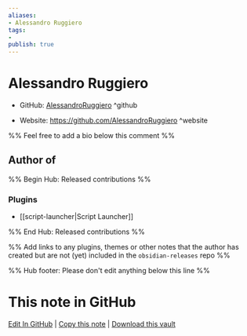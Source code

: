 ```yaml
---
aliases:
- Alessandro Ruggiero
tags:
- 
publish: true
---
```


# Alessandro Ruggiero

- GitHub: [AlessandroRuggiero](https://github.com/AlessandroRuggiero/) ^github
<!-- - Discord: `@` ^discord-->
- Website: <https://github.com/AlessandroRuggiero> ^website
<!-- - [[Publish sites|Publish site]]: <https://> ^publish-->

%% Feel free to add a bio below this comment %%


## Author of

%% Begin Hub: Released contributions %%
### Plugins
- [[script-launcher|Script Launcher]]

%% End Hub: Released contributions %%

%% Add links to any plugins, themes or other notes that the author has created but are not (yet) included in the `obsidian-releases` repo %%

<!--
### Unlisted plugins
-->

<!--
### Others
-->

<!--
## Sponsor this author
-->

<!-- - [[GitHub sponsors]]: [Sponsor @AlessandroRuggiero on GitHub Sponsors](https://github.com/sponsors/AlessandroRuggiero) ^github-sponsor-->
<!-- - [[Buy me a coffee]]: <https://> ^buy-me-a-coffee-->
<!-- - [[PayPal]]: <https://> ^paypal-->
<!-- - [[Patreon]]: <https://> ^patreon-->

<!--
## Follow this author
-->

<!-- - [[YouTube Channels|On YouTube]]: <https://> ^youtube-->
<!-- - Twitter: <https://> ^twitter-->
<!-- - ... -->

%% Hub footer: Please don't edit anything below this line %%

# This note in GitHub

<span class="git-footer">[Edit In GitHub](https://github.dev/obsidian-community/obsidian-hub/blob/main/01%20-%20Community/People/AlessandroRuggiero.md "git-hub-edit-note") | [Copy this note](https://raw.githubusercontent.com/obsidian-community/obsidian-hub/main/01%20-%20Community/People/AlessandroRuggiero.md "git-hub-copy-note") | [Download this vault](https://github.com/obsidian-community/obsidian-hub/archive/refs/heads/main.zip "git-hub-download-vault") </span>
